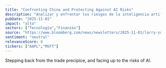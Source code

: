 ```yaml
---
title: "Confronting China and Protecting Against AI Risks"
description: "Analizar y enfrentar los riesgos de la inteligencia artificial en el contexto de las Relaciones comerciales con China."
pubDate: "2025-11-01"
impact: "alto"
sectors: ["Tecnología","Finanzas"]
source: "https://www.bloomberg.com/news/newsletters/2025-11-01/larry-summers-on-confronting-china-and-nobel-winner-geoffrey-hinton-on-ai-risks"
sentiment: "neutral"
relevanceScore: 8
tickers: ["AAPL","MSFT"]
---
```


Stepping back from the trade precipice, and facing up to the risks of AI.
